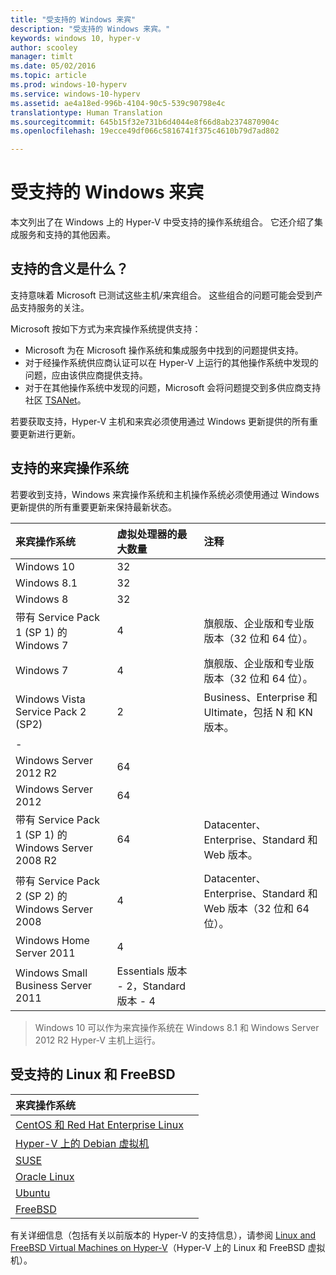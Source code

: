 ```yaml
---
title: "受支持的 Windows 来宾"
description: "受支持的 Windows 来宾。"
keywords: windows 10, hyper-v
author: scooley
manager: timlt
ms.date: 05/02/2016
ms.topic: article
ms.prod: windows-10-hyperv
ms.service: windows-10-hyperv
ms.assetid: ae4a18ed-996b-4104-90c5-539c90798e4c
translationtype: Human Translation
ms.sourcegitcommit: 645b15f32e731b6d4044e8f66d8ab2374870904c
ms.openlocfilehash: 19ecce49df066c5816741f375c4610b79d7ad802

---
```


# 受支持的 Windows 来宾 

本文列出了在 Windows 上的 Hyper-V 中受支持的操作系统组合。  它还介绍了集成服务和支持的其他因素。

## 支持的含义是什么？ 
支持意味着 Microsoft 已测试这些主机/来宾组合。  这些组合的问题可能会受到产品支持服务的关注。
 
Microsoft 按如下方式为来宾操作系统提供支持：
* Microsoft 为在 Microsoft 操作系统和集成服务中找到的问题提供支持。
* 对于经操作系统供应商认证可以在 Hyper-V 上运行的其他操作系统中发现的问题，应由该供应商提供支持。
* 对于在其他操作系统中发现的问题，Microsoft 会将问题提交到多供应商支持社区 [TSANet](http://www.tsanet.org/)。

若要获取支持，Hyper-V 主机和来宾必须使用通过 Windows 更新提供的所有重要更新进行更新。

## 支持的来宾操作系统

若要收到支持，Windows 来宾操作系统和主机操作系统必须使用通过 Windows 更新提供的所有重要更新来保持最新状态。

| 来宾操作系统 |  虚拟处理器的最大数量 | 注释 | 
|:-----|:-----|:-----|
| Windows 10 | 32 | |
| Windows 8.1 | 32 | |
| Windows 8 | 32 |  |
| 带有 Service Pack 1 (SP 1) 的 Windows 7 | 4 | 旗舰版、企业版和专业版版本（32 位和 64 位）。 |
| Windows 7 | 4 | 旗舰版、企业版和专业版版本（32 位和 64 位）。 |
| Windows Vista Service Pack 2 (SP2) | 2 | Business、Enterprise 和 Ultimate，包括 N 和 KN 版本。 | 
| - | | |
| Windows Server 2012 R2 | 64 | |
| Windows Server 2012 | 64 | |
| 带有 Service Pack 1 (SP 1) 的 Windows Server 2008 R2 | 64 | Datacenter、Enterprise、Standard 和 Web 版本。 |
| 带有 Service Pack 2 (SP 2) 的 Windows Server 2008 | 4 | Datacenter、Enterprise、Standard 和 Web 版本（32 位和 64 位）。 |
| Windows Home Server 2011 | 4 | |
| Windows Small Business Server 2011 | Essentials 版本 - 2，Standard 版本 - 4 | |
  
 > Windows 10 可以作为来宾操作系统在 Windows 8.1 和 Windows Server 2012 R2 Hyper-V 主机上运行。

## 受支持的 Linux 和 FreeBSD

| 来宾操作系统 |  |
|:-----|:------|
| [CentOS 和 Red Hat Enterprise Linux ](https://technet.microsoft.com/library/dn531026.aspx) | |
| [Hyper-V 上的 Debian 虚拟机](https://technet.microsoft.com/library/dn614985.aspx) | |
| [SUSE](https://technet.microsoft.com/en-us/library/dn531027.aspx) | |
| [Oracle Linux](https://technet.microsoft.com/en-us/library/dn609828.aspx)  | |
| [Ubuntu](https://technet.microsoft.com/en-us/library/dn531029.aspx) | |
| [FreeBSD](https://technet.microsoft.com/library/dn848318.aspx) | |

有关详细信息（包括有关以前版本的 Hyper-V 的支持信息），请参阅 [Linux and FreeBSD Virtual Machines on Hyper-V](https://technet.microsoft.com/library/dn531030.aspx)（Hyper-V 上的 Linux 和 FreeBSD 虚拟机）。



<!--HONumber=Jun16_HO4-->


